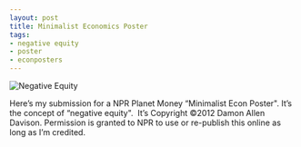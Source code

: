 ```yaml
---
layout: post
title: Minimalist Economics Poster
tags:
- negative equity
- poster
- econposters
---
```

![Negative Equity](http://farm4.staticflickr.com/3739/9226050044_25f249d0e2_b.jpg)

Here’s my submission for a NPR Planet Money “Minimalist Econ
Poster". It’s the concept of “negative equity".  It’s Copyright
©2012 Damon Allen Davison. Permission is granted to NPR to use or re-publish this online as long as I’m credited.
